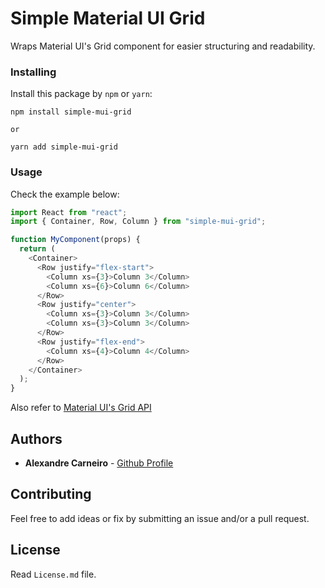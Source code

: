 # Simple Material UI Grid

Wraps Material UI's Grid component for easier structuring and readability.

### Installing

Install this package by `npm` or `yarn`:

```
npm install simple-mui-grid

or

yarn add simple-mui-grid
```

### Usage

Check the example below:

```javascript
import React from "react";
import { Container, Row, Column } from "simple-mui-grid";

function MyComponent(props) {
  return (
    <Container>
      <Row justify="flex-start">
        <Column xs={3}>Column 3</Column>
        <Column xs={6}>Column 6</Column>
      </Row>
      <Row justify="center">
        <Column xs={3}>Column 3</Column>
        <Column xs={3}>Column 3</Column>
      </Row>
      <Row justify="flex-end">
        <Column xs={4}>Column 4</Column>
      </Row>
    </Container>
  );
}
```

Also refer to [Material UI's Grid API](https://material-ui.com/api/grid/#grid-api)

## Authors

- **Alexandre Carneiro** - [Github Profile](https://github.com/alecarneiro1993)

## Contributing

Feel free to add ideas or fix by submitting an issue and/or a pull request.

## License

Read `License.md` file.
